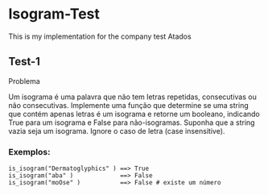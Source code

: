 # Isogram-Test

This is my implementation for the company test Atados

## Test-1


Problema

Um isograma é uma palavra que não tem letras repetidas, consecutivas ou não consecutivas.
Implemente uma função que determine se uma string que contém apenas letras é um isograma e retorne um booleano, indicando True para um isograma e False para não-isogramas.
Suponha que a string vazia seja um isograma. Ignore o caso de letra (case insensitive).

### Exemplos:
```
is_isogram("Dermatoglyphics" ) ==> True
is_isogram("aba" )             ==> False
is_isogram("moOse" )           ==> False # existe um número
```
